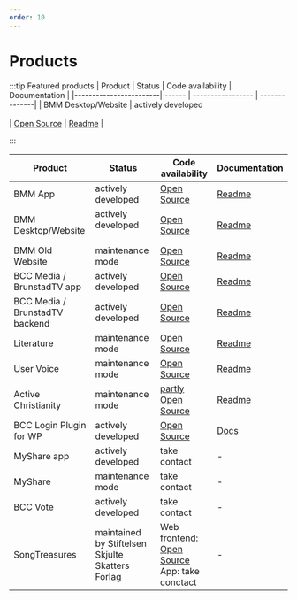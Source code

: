 ```yaml
---
order: 10
---
```


# Products
:::tip Featured products
| Product                | Status | Code availability | Documentation |
|------------------------| ------ | ----------------- | --------------|
| BMM Desktop/Website            | actively developed <br><Badge text="new" type="warning" vertical="middle" /> <br><Badge text="community project" vertical="middle" /> | [Open Source](https://github.com/bcc-code/bmm-web) | [Readme](https://github.com/bcc-code/bmm-web#readme) |

:::


| Product                | Status | Code availability | Documentation |
|------------------------| ------ | ----------------- | --------------|
| BMM App                | actively developed | [Open Source](https://github.com/bcc-code/bmm-app) | [Readme](https://github.com/bcc-code/bmm-app#readme) |
| BMM Desktop/Website            | actively developed <br><Badge text="new" type="warning" vertical="middle" /> <br><Badge text="community project" vertical="middle" /> | [Open Source](https://github.com/bcc-code/bmm-web) | [Readme](https://github.com/bcc-code/bmm-web#readme) |
| BMM Old Website        | maintenance mode | [Open Source](https://github.com/bcc-code/bmm-website) | [Readme](https://github.com/bcc-code/bmm-website#readme) |
| BCC Media / BrunstadTV app | actively developed | [Open Source](https://github.com/bcc-code/brunstadtv-app) | [Readme](https://github.com/bcc-code/brunstadtv-app#readme) |
| BCC Media / BrunstadTV backend | actively developed | [Open Source](https://github.com/bcc-code/brunstadtv) | [Readme](https://github.com/bcc-code/brunstadtv#readme) |
| Literature             | maintenance mode | [Open Source](https://github.com/bcc-code/bcc-literature) | [Readme](https://github.com/bcc-code/bcc-literature#readme) |
| User Voice             | maintenance mode | [Open Source](https://github.com/bcc-code/uservoice) | [Readme](https://github.com/bcc-code/uservoice#readme) |
| Active Christianity    | maintenance mode | [partly Open Source](https://github.com/bcc-code/bcc-ac-gatsby-v2) | [Readme](https://github.com/bcc-code/bcc-ac-gatsby-v2#readme) |
| BCC Login Plugin for WP    | actively developed | [Open Source](https://github.com/bcc-code/bcc-wb) | [Docs](https://developer.bcc.no/bcc-wp/) |
| MyShare app            | actively developed | take contact | - |
| MyShare                | maintenance mode | take contact | - |
| BCC Vote               | actively developed | take contact | - |
| SongTreasures          | maintained by Stiftelsen Skjulte Skatters Forlag | Web frontend: [Open Source](https://github.com/skjulteskatter/st-frontend)<br />App: take conctact | - |
